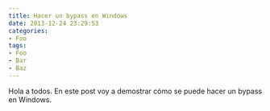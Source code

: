 ```yaml
---
title: Hacer un bypass en Windows
date: 2013-12-24 23:29:53
categories:
- Foo
tags:
- Foo
- Bar
- Baz
---
```


Hola a todos. En este post voy a demostrar cómo se puede hacer un bypass en Windows.
